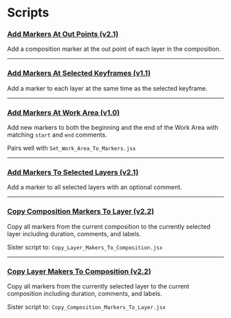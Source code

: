 # Scripts

### [Add Markers At Out Points (v2.1)](Add_Markers_At_Out_Points.jsx)

Add a composition marker at the out point of each layer in the composition.

---

### [Add Markers At Selected Keyframes (v1.1)](Add_Markers_At_Selected_Keyframes.jsx)

Add a marker to each layer at the same time as the selected keyframe.

---

### [Add Markers At Work Area (v1.0)](Add_Markers_At_Work_Area.jsx)

Add new markers to both the beginning and the end of the Work Area with matching
`start` and `end` comments.

Pairs well with `Set_Work_Area_To_Markers.jsx`

---

### [Add Markers To Selected Layers (v2.1)](Add_Markers_To_Selected_Layers.jsx)

Add a marker to all selected layers with an optional comment.

---

### [Copy Composition Markers To Layer (v2.2)](Copy_Composition_Markers_To_Layer.jsx)

Copy all markers from the current composition to the currently selected layer
including duration, comments, and labels.

Sister script to: `Copy_Layer_Makers_To_Composition.jsx`

---

### [Copy Layer Makers To Composition (v2.2)](Copy_Layer_Makers_To_Composition.jsx)

Copy all markers from the currently selected layer to the current composition
including duration, comments, and labels.

Sister script to: `Copy_Composition_Markers_To_Layer.jsx`

